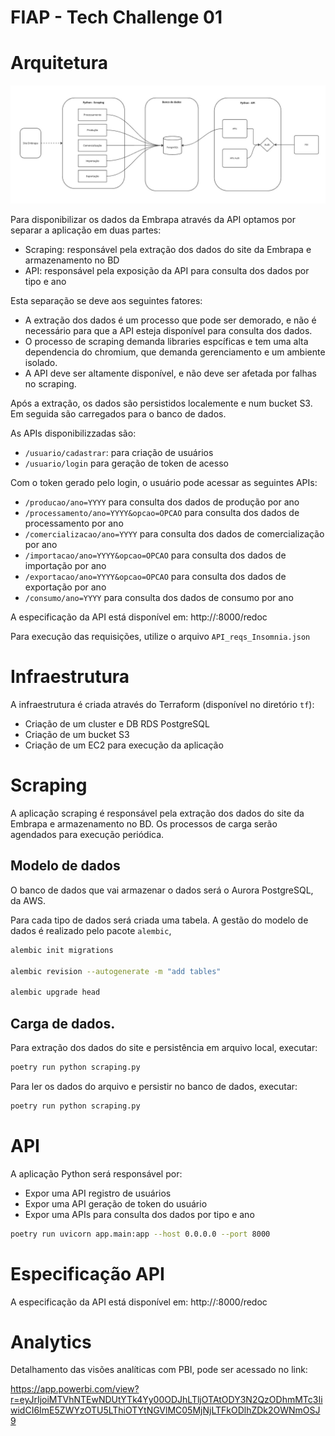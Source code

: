 # FIAP - Tech Challenge 01

# Arquitetura

![Arquitetura Simplificada](./docs/architecture.jpg)

Para disponibilizar os dados da Embrapa através da API optamos por separar a aplicação em duas partes:

- Scraping: responsável pela extração dos dados do site da Embrapa e armazenamento no BD
- API: responsável pela exposição da API para consulta dos dados por tipo e ano

Esta separação se deve aos seguintes fatores:

- A extração dos dados é um processo que pode ser demorado, e não é necessário para que a API esteja disponível para consulta dos dados.
- O processo de scraping demanda libraries espcíficas e tem uma alta dependencia do chromium, que demanda gerenciamento e um ambiente isolado.
- A API deve ser altamente disponível, e não deve ser afetada por falhas no scraping.

Após a extração, os dados são persistidos localemente e num bucket S3. Em seguida são carregados para o banco de dados.

As APIs disponibilizzadas são:

- `/usuario/cadastrar`: para criação de usuários 
- `/usuario/login` para geração de token de acesso

Com o token gerado pelo login, o usuário pode acessar as seguintes APIs:

- `/producao/ano=YYYY` para consulta dos dados de produção por ano
- `/processamento/ano=YYYY&opcao=OPCAO` para consulta dos dados de processamento por ano
- `/comercializacao/ano=YYYY` para consulta dos dados de comercialização por ano
- `/importacao/ano=YYYY&opcao=OPCAO` para consulta dos dados de importação por ano
- `/exportacao/ano=YYYY&opcao=OPCAO` para consulta dos dados de exportação por ano
- `/consumo/ano=YYYY` para consulta dos dados de consumo por ano

A especificação da API está disponível em: http://<hostname>:8000/redoc

Para execução das requisições, utilize o arquivo `API_reqs_Insomnia.json`

# Infraestrutura

A infraestrutura é criada através do Terraform (disponível no diretório `tf`):

- Criação de um cluster e DB RDS PostgreSQL
- Criação de um bucket S3
- Criação de um EC2 para execução da aplicação

# Scraping 

A aplicação scraping é responsável pela extração dos dados do site da Embrapa e armazenamento no BD. Os processos de carga serão agendados para execução periódica.

## Modelo de dados

O banco de dados que vai armazenar o dados será o Aurora PostgreSQL, da AWS.

Para cada tipo de dados será criada uma tabela. A gestão do modelo de dados é realizado pelo pacote `alembic`,

```bash
alembic init migrations

alembic revision --autogenerate -m "add tables"

alembic upgrade head
```


## Carga de dados.

Para extração dos dados do site e persistência em arquivo local, executar:

```bash
poetry run python scraping.py
```

Para ler os dados do arquivo e persistir no banco de dados, executar:

```bash
poetry run python scraping.py
```

# API

A aplicação Python será responsável por:

- Expor uma API registro de usuários
- Expor uma API geração de token do usuário
- Expor uma APIs para consulta dos dados por tipo e ano

```bash
poetry run uvicorn app.main:app --host 0.0.0.0 --port 8000
```

# Especificação API

A especificação da API está disponível em: http://<hostname>:8000/redoc

# Analytics

Detalhamento das visões analíticas com PBI, pode ser acessado no link:

https://app.powerbi.com/view?r=eyJrIjoiMTVhNTEwNDUtYTk4Yy00ODJhLTljOTAtODY3N2QzODhmMTc3IiwidCI6ImE5ZWYzOTU5LThiOTYtNGVlMC05MjNjLTFkODlhZDk2OWNmOSJ9


